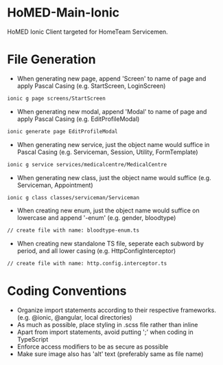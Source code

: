 # HoMED-Main-Ionic

HoMED Ionic Client targeted for HomeTeam Servicemen.

# File Generation
- When generating new page, append 'Screen' to name of page and apply Pascal Casing (e.g. StartScreen, LoginScreen)
```bash
ionic g page screens/StartScreen
```
- When generating new modal, append 'Modal' to name of page and apply Pascal Casing (e.g. EditProfileModal)
```bash
ionic generate page EditProfileModal
```
- When generating new service, just the object name would suffice in Pascal Casing (e.g. Serviceman, Session, Utility, FormTemplate)
```bash
ionic g service services/medicalcentre/MedicalCentre
```
- When generating new class, just the object name would suffice (e.g. Serviceman, Appointment)
```bash
ionic g class classes/serviceman/Serviceman
```
- When creating new enum, just the object name would suffice on lowercase and append '-enum' (e.g. gender, bloodtype)
```bash
// create file with name: bloodtype-enum.ts
```
- When creating new standalone TS file, seperate each subword by period, and all lower casing (e.g. HttpConfigInterceptor)
```bash
// create file with name: http.config.interceptor.ts
```
# Coding Conventions

- Organize import statements according to their respective frameworks. (e.g. @ionic, @angular, local directories)
- As much as possible, place styling in .scss file rather than inline
- Apart from import statements, avoid putting ';' when coding in TypeScript
- Enforce access modifiers to be as secure as possible
- Make sure image also has 'alt' text (preferably same as file name)